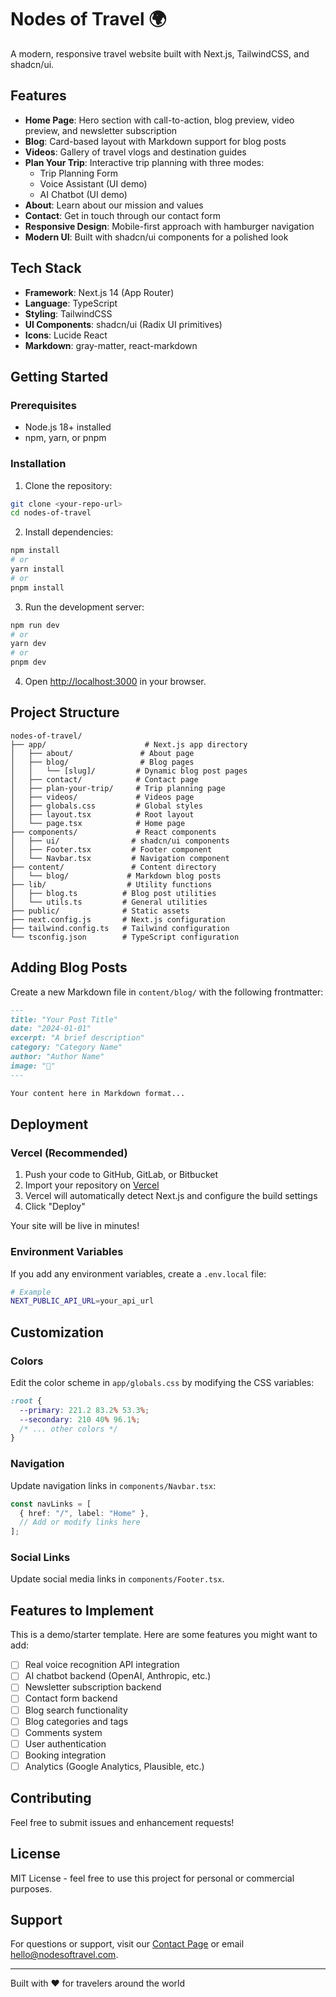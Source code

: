# Nodes of Travel 🌍

A modern, responsive travel website built with Next.js, TailwindCSS, and shadcn/ui.

## Features

- **Home Page**: Hero section with call-to-action, blog preview, video preview, and newsletter subscription
- **Blog**: Card-based layout with Markdown support for blog posts
- **Videos**: Gallery of travel vlogs and destination guides
- **Plan Your Trip**: Interactive trip planning with three modes:
  - Trip Planning Form
  - Voice Assistant (UI demo)
  - AI Chatbot (UI demo)
- **About**: Learn about our mission and values
- **Contact**: Get in touch through our contact form
- **Responsive Design**: Mobile-first approach with hamburger navigation
- **Modern UI**: Built with shadcn/ui components for a polished look

## Tech Stack

- **Framework**: Next.js 14 (App Router)
- **Language**: TypeScript
- **Styling**: TailwindCSS
- **UI Components**: shadcn/ui (Radix UI primitives)
- **Icons**: Lucide React
- **Markdown**: gray-matter, react-markdown

## Getting Started

### Prerequisites

- Node.js 18+ installed
- npm, yarn, or pnpm

### Installation

1. Clone the repository:
```bash
git clone <your-repo-url>
cd nodes-of-travel
```

2. Install dependencies:
```bash
npm install
# or
yarn install
# or
pnpm install
```

3. Run the development server:
```bash
npm run dev
# or
yarn dev
# or
pnpm dev
```

4. Open [http://localhost:3000](http://localhost:3000) in your browser.

## Project Structure

```
nodes-of-travel/
├── app/                      # Next.js app directory
│   ├── about/               # About page
│   ├── blog/                # Blog pages
│   │   └── [slug]/         # Dynamic blog post pages
│   ├── contact/            # Contact page
│   ├── plan-your-trip/     # Trip planning page
│   ├── videos/             # Videos page
│   ├── globals.css         # Global styles
│   ├── layout.tsx          # Root layout
│   └── page.tsx            # Home page
├── components/             # React components
│   ├── ui/                # shadcn/ui components
│   ├── Footer.tsx         # Footer component
│   └── Navbar.tsx         # Navigation component
├── content/               # Content directory
│   └── blog/             # Markdown blog posts
├── lib/                  # Utility functions
│   ├── blog.ts          # Blog post utilities
│   └── utils.ts         # General utilities
├── public/              # Static assets
├── next.config.js       # Next.js configuration
├── tailwind.config.ts   # Tailwind configuration
└── tsconfig.json        # TypeScript configuration
```

## Adding Blog Posts

Create a new Markdown file in `content/blog/` with the following frontmatter:

```markdown
---
title: "Your Post Title"
date: "2024-01-01"
excerpt: "A brief description"
category: "Category Name"
author: "Author Name"
image: "🌴"
---

Your content here in Markdown format...
```

## Deployment

### Vercel (Recommended)

1. Push your code to GitHub, GitLab, or Bitbucket
2. Import your repository on [Vercel](https://vercel.com)
3. Vercel will automatically detect Next.js and configure the build settings
4. Click "Deploy"

Your site will be live in minutes!

### Environment Variables

If you add any environment variables, create a `.env.local` file:

```bash
# Example
NEXT_PUBLIC_API_URL=your_api_url
```

## Customization

### Colors

Edit the color scheme in `app/globals.css` by modifying the CSS variables:

```css
:root {
  --primary: 221.2 83.2% 53.3%;
  --secondary: 210 40% 96.1%;
  /* ... other colors */
}
```

### Navigation

Update navigation links in `components/Navbar.tsx`:

```typescript
const navLinks = [
  { href: "/", label: "Home" },
  // Add or modify links here
];
```

### Social Links

Update social media links in `components/Footer.tsx`.

## Features to Implement

This is a demo/starter template. Here are some features you might want to add:

- [ ] Real voice recognition API integration
- [ ] AI chatbot backend (OpenAI, Anthropic, etc.)
- [ ] Newsletter subscription backend
- [ ] Contact form backend
- [ ] Blog search functionality
- [ ] Blog categories and tags
- [ ] Comments system
- [ ] User authentication
- [ ] Booking integration
- [ ] Analytics (Google Analytics, Plausible, etc.)

## Contributing

Feel free to submit issues and enhancement requests!

## License

MIT License - feel free to use this project for personal or commercial purposes.

## Support

For questions or support, visit our [Contact Page](http://localhost:3000/contact) or email hello@nodesoftravel.com.

---

Built with ❤️ for travelers around the world




